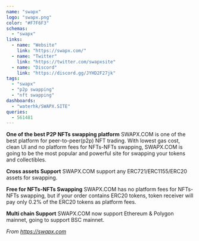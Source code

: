 ```yaml
---
name: "swapx"
logo: "swapx.png"
color: "#F7F6F3"
schemas:
  - "swapx"
links:
  - name: "Website"
    link: "https://swapx.com/"
  - name: "Twitter"
    link: "https://twitter.com/swapxsite"
  - name: "Discord"
    link: "https://discord.gg/JYHD2F27jk"
tags:
  - "swapx"
  - "p2p swapping"
  - "nft swapping"
dashboards:
  - "waterhk/SWAPX.SITE"
queries:
  - 561481
---
```


**One of the best P2P NFTs swapping platform**
SWAPX.COM is one of the best platform for peer-to-peer(p2p) NFT trading. With lowest gas cost, clean UI and no platform fees for NFTs-NFTs swapping, SWAPX.COM is going to be the most popular and powerful site for swapping your tokens and collectibles.

**Cross assets Support**
SWAPX.COM support any ERC721/ERC1155/ERC20 assets for swapping.

**Free for NFTs-NFTs Swapping**
SWAPX.COM has no platform fees for NFTs-NFTs swapping, but if your order contains ERC20 tokens, token receiver will pay only 0.2% of the ERC20 tokens as platform fees.

**Multi chain Support**
SWAPX.COM now support Ethereum & Polygon mainnet, going to support BSC mainnet.

*From https://swapx.com*
